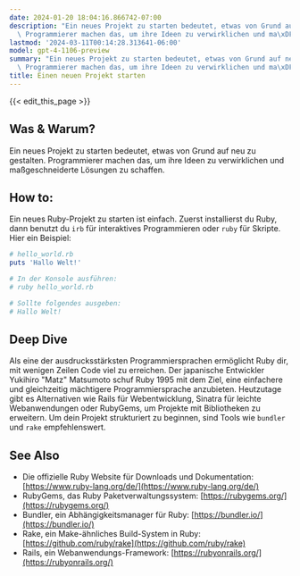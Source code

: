 ```yaml
---
date: 2024-01-20 18:04:16.866742-07:00
description: "Ein neues Projekt zu starten bedeutet, etwas von Grund auf neu zu gestalten.\
  \ Programmierer machen das, um ihre Ideen zu verwirklichen und ma\xDFgeschneiderte\u2026"
lastmod: '2024-03-11T00:14:28.313641-06:00'
model: gpt-4-1106-preview
summary: "Ein neues Projekt zu starten bedeutet, etwas von Grund auf neu zu gestalten.\
  \ Programmierer machen das, um ihre Ideen zu verwirklichen und ma\xDFgeschneiderte\u2026"
title: Einen neuen Projekt starten
---
```


{{< edit_this_page >}}

## Was & Warum?
Ein neues Projekt zu starten bedeutet, etwas von Grund auf neu zu gestalten. Programmierer machen das, um ihre Ideen zu verwirklichen und maßgeschneiderte Lösungen zu schaffen.

## How to:
Ein neues Ruby-Projekt zu starten ist einfach. Zuerst installierst du Ruby, dann benutzt du `irb` für interaktives Programmieren oder `ruby` für Skripte. Hier ein Beispiel:

```Ruby
# hello_world.rb
puts 'Hallo Welt!'

# In der Konsole ausführen:
# ruby hello_world.rb

# Sollte folgendes ausgeben:
# Hallo Welt!
```

## Deep Dive
Als eine der ausdrucksstärksten Programmiersprachen ermöglicht Ruby dir, mit wenigen Zeilen Code viel zu erreichen. Der japanische Entwickler Yukihiro "Matz" Matsumoto schuf Ruby 1995 mit dem Ziel, eine einfachere und gleichzeitig mächtigere Programmiersprache anzubieten. Heutzutage gibt es Alternativen wie Rails für Webentwicklung, Sinatra für leichte Webanwendungen oder RubyGems, um Projekte mit Bibliotheken zu erweitern. Um dein Projekt strukturiert zu beginnen, sind Tools wie `bundler` und `rake` empfehlenswert.

## See Also
- Die offizielle Ruby Website für Downloads und Dokumentation: [https://www.ruby-lang.org/de/](https://www.ruby-lang.org/de/)
- RubyGems, das Ruby Paketverwaltungssystem: [https://rubygems.org/](https://rubygems.org/)
- Bundler, ein Abhängigkeitsmanager für Ruby: [https://bundler.io/](https://bundler.io/)
- Rake, ein Make-ähnliches Build-System in Ruby: [https://github.com/ruby/rake](https://github.com/ruby/rake)
- Rails, ein Webanwendungs-Framework: [https://rubyonrails.org/](https://rubyonrails.org/)

